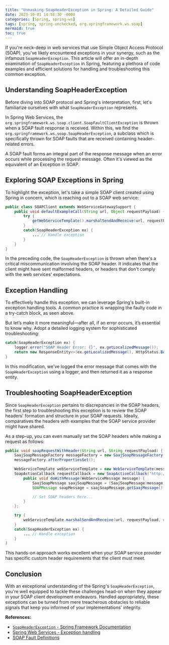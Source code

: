 ```yaml
---
title: "Unmasking SoapHeaderException in Spring: A Detailed Guide"
date: 2023-10-01 14:58:30 -0000
categories: [Spring, spring-ws]
tags: [spring, spring-unchecked, org.springframework.ws.soap]
mermaid: true
toc: true
---
```



If you're neck-deep in web services that use Simple Object Access Protocol (SOAP), you've likely encountered exceptions in your synergy, such as the infamous `SoapHeaderException`. This article will offer an in-depth examination of `SoapHeaderException` in Spring, featuring a plethora of code examples and efficient solutions for handling and troubleshooting this common exception.

## Understanding SoapHeaderException

Before diving into SOAP protocol and Spring's interpretation, first, let's familiarize ourselves with what `SoapHeaderException` represents.

In Spring Web Services, the `org.springframework.ws.soap.client.SoapFaultClientException` is thrown when a SOAP fault response is received. Within this, we find the `org.springframework.ws.soap.SoapHeaderException`, a subclass which is specifically thrown for SOAP faults that are received containing header-related errors.

A SOAP fault forms an integral part of the response message when an error occurs while processing the request message. Often it's viewed as the equivalent of an Exception in SOAP.

## Exploring SOAP Exceptions in Spring

To highlight the exception, let's take a simple SOAP client created using Spring in concern, which is reaching out to a SOAP web service:

```Java
public class SOAPClient extends WebServiceGatewaySupport {
    public void defaultExampleCall(String url, Object requestPayload) {
        try {
            getWebServiceTemplate().marshalSendAndReceive(url, requestPayload);
        } 
        catch(SoapHeaderException ex) {
            ... // Handle exception
        }
    }
}
```
In the preceding code, the `SoapHeaderException` is thrown when there's a critical miscommunication involving the SOAP header. It indicates that the client might have sent malformed headers, or headers that don't comply with the web services' expectations.

## Exception Handling

To effectively handle this exception, we can leverage Spring's built-in exception handling tools. A common practice is wrapping the faulty code in a try-catch block, as seen above. 

But let’s make it more meaningful—after all, if an error occurs, it’s essential to know why. Adopt a detailed logging system for sophisticated troubleshooting:

```Java
catch(SoapHeaderException ex) {
    logger.error("SOAP Header Error: {}", ex.getLocalizedMessage());
    return new ResponseEntity<>(ex.getLocalizedMessage(), HttpStatus.BAD_REQUEST);
}
```

In this modification, we've logged the error message that comes with the `SoapHeaderException` using a logger, and then returned it as a response entity.

## Troubleshooting SoapHeaderException

Since `SoapHeaderException` pertains to discrepancies in the SOAP headers, the first step to troubleshooting this exception is to review the SOAP headers' formation and structure in your SOAP requests. Ideally, comparatives the headers with examples that the SOAP service provider might have shared.

As a step-up, you can even manually set the SOAP headers while making a request as follows:

```Java
public void soapRequestWithHeader(String url, String requestPayload) {
    SaajSoapMessageFactory messageFactory = new SaajSoapMessageFactory(MessageFactory.newInstance());
    messageFactory.afterPropertiesSet();

    WebServiceTemplate webServiceTemplate = new WebServiceTemplate(messageFactory);
    SoapActionCallback requestCallback = new SoapActionCallback("http://soap.service/example") {
        public void doWithMessage(WebServiceMessage message) {
            SaajSoapMessage saajSoapMessage = (SaajSoapMessage)message;
            SOAPMessage soapMessage = saajSoapMessage.getSaajMessage();

            // Set SOAP headers here...
        }
    };

    try {
        webServiceTemplate.marshalSendAndReceive(url, requestPayload, requestCallback);
    }
    catch(SoapHeaderException ex) {
        ... // Handle exception
    }
}
```

This hands-on approach works excellent when your SOAP service provider has specific custom header requirements that the client must meet.

## Conclusion

With an exceptional understanding of the Spring's `SoapHeaderException`, you're well equipped to tackle these challenges head-on when they appear in your SOAP client development endeavors. Handled appropriately, these exceptions can be turned from mere treacherous obstacles to reliable signals that keep you informed of your implementations' integrity.


**References:**

- [`SoapHeaderException` - Spring Framework Documentation](https://docs.spring.io/spring-ws/sites/2.0/apidocs/org/springframework/ws/soap/SoapHeaderException.html)
- [Spring Web Services - Exception handling](https://docs.spring.io/spring-ws/docs/2.1.4.RELEASE/reference/htmlsingle/#exception-handling)
- [SOAP Fault Definitions](https://www.w3.org/TR/2000/NOTE-SOAP-20000508/#_Toc478383507)
